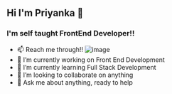 ## Hi I'm Priyanka 👋

### I'm self taught FrontEnd Developer!!
- 📫 Reach me through!! 
![image]({[BadgeURLHere](https://www.linkedin.com/in/priyanka-kalaliya/)})
- 🔭 I’m currently working on Front End Development
- 🌱 I’m currently learning Full Stack Development
- 👯 I’m looking to collaborate on anything
- 💬 Ask me about anything, ready to help
 
